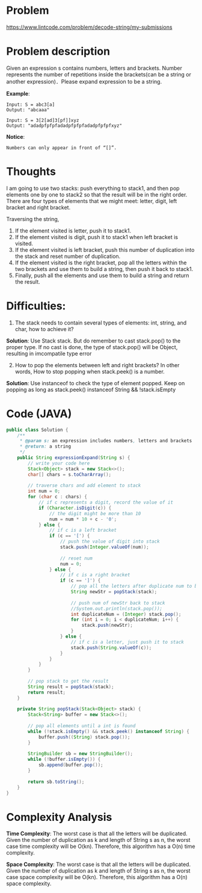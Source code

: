 # Problem
https://www.lintcode.com/problem/decode-string/my-submissions

# Problem description

Given an expression s contains numbers, letters and brackets. Number represents the number of repetitions inside the brackets(can be a string or another expression)．Please expand expression to be a string.


**Example**:
```
Input: S = abc3[a]
Output: "abcaaa"
```

```
Input: S = 3[2[ad]3[pf]]xyz
Output: "adadpfpfpfadadpfpfpfadadpfpfpfxyz"
```

**Notice**:
```
Numbers can only appear in front of “[]”.
```

# Thoughts
I am going to use two stacks: push everything to stack1, and then pop elements one by one to stack2 so that the result will be in the right order.  There are four types of elements that we might meet: letter, digit, left bracket and right bracket.

Traversing the string, 
1. If the element visited is letter, push it to stack1. 
2. If the element visited is digit, push it to stack1 when left bracket is visited.
3. If the element visited is left bracket, push this number of duplication into the stack and reset number of duplication.
4. If the element visited is the right bracket, pop all the letters within the two brackets and use them to build a string, then push it back to stack1. 
5. Finally, push all the elements and use them to build a string and return the result.

# Difficulties:
1. The stack needs to contain several types of elements: int, string, and char, how to achieve it?

**Solution**: Use Stack<Object> stack. But do remember to cast stack.pop() to the proper type. If no cast is done, the type of stack.pop() will be  Object, resulting in imcompatile type error
  
2. How to pop the elements between left and right brackets? In other words, How to stop popping when stack.peek() is a number.

**Solution**: Use instanceof to check the type of element popped. Keep on popping as long as stack.peek() instanceof String && !stack.isEmpty

# Code (JAVA)
```java
public class Solution {
    /**
     * @param s: an expression includes numbers, letters and brackets
     * @return: a string
     */
    public String expressionExpand(String s) {
        // write your code here
        Stack<Object> stack = new Stack<>();
        char[] chars = s.toCharArray();
        
        // traverse chars and add element to stack
        int num = 0;
        for (char c : chars) {
            // if c represents a digit, record the value of it
            if (Character.isDigit(c)) {
                // the digit might be more than 10
                num = num * 10 + c - '0';
            } else {
                // if c is a left bracket
                if (c == '[') {
                    // push the value of digit into stack
                    stack.push(Integer.valueOf(num));
                    
                    // reset num
                    num = 0;
                } else {
                    // if c is a right bracket
                    if (c == ']') {
                        // pop all the letters after duplicate num to build a string
                        String newStr = popStack(stack);
                        
                        // push num of newStr back to stack
                        //System.out.println(stack.pop());
                        int duplicateNum = (Integer) stack.pop();
                        for (int i = 0; i < duplicateNum; i++) {
                            stack.push(newStr);
                        }
                    } else {
                        // if c is a letter, just push it to stack
                        stack.push(String.valueOf(c));
                    }
                }
            }
        }
        
        // pop stack to get the result
        String result = popStack(stack);
        return result;
    }
    
    private String popStack(Stack<Object> stack) {
        Stack<String> buffer = new Stack<>();
        
        // pop all elements until a int is found
        while (!stack.isEmpty() && stack.peek() instanceof String) {
            buffer.push((String) stack.pop());
        }
        
        StringBuilder sb = new StringBuilder();
        while (!buffer.isEmpty()) {
            sb.append(buffer.pop());
        }
        
        return sb.toString();
    }
}
```

# Complexity Analysis
**Time Complexity**: The worst case is that all the letters will be duplicated. Given the number of duplication as k and length of String s as n, the worst case time complexity will be O(kn). Therefore, this algorithm has a O(n) time complexity.

**Space Complexity**: The worst case is that all the letters will be duplicated. Given the number of duplication as k and length of String s as n, the worst case space complexity will be O(kn). Therefore, this algorithm has a O(n) space complexity.



